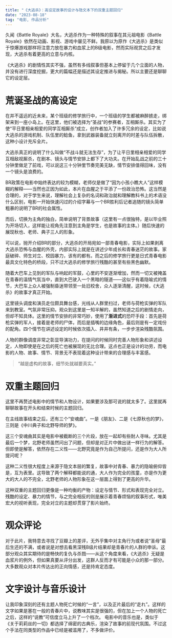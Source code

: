 ```yaml
---
title: "《大逃杀》：高设定故事的设计与隐文本下的双重主题回归"
date: "2023-08-18"
tag: "电影, 作品分析"
---
```


久闻《Battle Royale》大名，大逃杀作为一种特殊的叙事在其元祖电影《Battle Royale》依然在动画、影视、游戏中屡见不鲜。我原以为原作《大逃杀》是类似于惊爆游戏那样将注意力放在暴力和血浆上的B级电影，然而实际观赏之后才发现，大逃杀有着更高的立意与内核。

《大逃杀》的剧情性其实不强，虽然有多线叙事但基本上停留于几个立面的人物，并没有进行深度挖掘，更大的篇幅还是描述其设定推进与揭秘。所以主要还是聊聊它的设定层。

# 荒诞圣战的高设定

在并不遥远的近未来，某个班级的修学旅行中，一个班级的学生都被麻醉掳走，绑架来到一座小岛上。在这里，他们被选择为“圣战”的参赛者，互相厮杀。其实为了使“平日里相亲相爱的同学互相厮杀”成立，创作者加入了许多冗余的设定，比如说大逃杀的游戏机制、队伍里的鲶鱼，拿到武器装备就立刻离开的时差与队伍拆散，这种小设计充斥全片。

大逃杀真正的说明了什么叫做“不战斗就无法生存”，为了让平日里相亲相爱的同学互相敌视厮杀，在剧本、镜头与情节安排上都下了大功夫。在开始乱战之前的三十分钟里做足了前戏，可以说这三十分钟里节奏完美无缺，情节安排值得回味，没有一个镜头是浪费的。

BR政策在电影中始终表达的较为模糊，老师仅是做了“因为小孩小瞧大人”这样模糊的解释——当然也正因为如此，本片在血腥之于平添了一份政治恐怖。这当然是合理的，对于学生来说，理解社会上复杂的名词和政治就和理解教科书上的术语没什么区别，电影一开始快速闪过的介绍字幕与一个BR胜利后记者追随的镜头简单粗暴的说明了BR的社会属性。

而后，切换为主角的独白，简单说明了背景故事（这里有一点很独特，是以毕业照为开场切入，这样能让视角先注意到主角是学生，也是故事的主体。）随后快速的展现秋也、老师、典子三人的形象。

可以说，抛开介绍BR的部分，大逃杀的开局宛如一部青春电影，实际上如果剥离大逃杀恐怖与血腥的外壳，内部实际上就是在讲述少年成长和青春迷茫的故事。家庭破碎、师生对立、校园暴力，该有的都有。而之后的修学旅行更是日式青春电影最具文化特色的桥段，只不过大逃杀的修学旅行残酷的甚至有些黑色幽默。

随着大巴车上见到的军队与响起的军鼓，心里的不安逐渐增加，然而一切又被掩盖在青春的温情气氛当中，直到大巴驶入一个黑暗的隧道——这似乎有着隐喻式的情节，大巴车上众人被强制昏迷带领至一处旧校舍，众人逐渐清醒，这时候，《大逃杀》的故事才真正开始。

这里镜头调度和演员走位颇具舞台感，光线从人群里扫过，老师与荷枪实弹的军队来到教室。气氛非常压抑。观众到这里是一知半解的，虽然知道之后的剧情走向，但却不知具体。这里的情节安排的非常巧妙，使用了**渐进式**的恐吓手段：首先是荷枪实弹的军人，接着是老师的尸体，而后是插嘴的边缘角色，最后则是有一定戏份的配角。四个情节在讲述设定的时候依次插入、井井有条，一步步渲染残酷氛围。

人物的群像调度非常之彰显导演功力，在提问的时候同时完善人物形象和讲述设定，人物即使是在之后的死亡也被展现的无比合理。这点也正是设计的功劳，而电影的人物、故事、情节、背景无不表现着这种设计带来的合理感与丰富感。

> “越是虚构的故事，细节处就越要真实。”

# 双重主题回归

这里不再赘述电影中的情节和人物设计，如果要涉及那可说的就太多了。这里就再聊聊故事在开头和结束时候的主题回归。

在主线故事结束之后，还有三个“安魂曲”。一是《朋友》、二是《七原秋也的梦》，三则是《中川典子和北野导师的梦》。

这三个安魂曲其实是电影中被截断的三个片段，放在一起却有些耐人寻味。尤其是最后一个梦，北野老师虽然问出了问题，但却是对正片中做出谜一样行为的解答。但即使是解答，依然存在二义性——北野究竟是作为自己所提问，还是作为大人所提问呢？

这种二义性很大程度上来源于隐文本层的繁复，故事中对青春、暴力的隐喻俯仰皆是，互为表里。这导致了两个解释都能说的通，大人作为完全的孩童，亦是作为更大的大人的不完全，北野老师的人物形象在这一层面上得到了更高的升华。

这种双重的主题回归更像是一种均衡的产物：设定与情节、形式和表现完全对立。残酷的设定、暴力的情节，与之完全相反的则是展示着青春烦恼的叙事形式，唯美宏大的视听表现，完全对立的主题却贯穿了影片始终。

# 观众评论

对于此片，我特意去寻找了豆瓣上的差评，无外乎集中对主角行为或者说“圣母”最后生还的不满，或者说是对想去看黑深残B级片结果却是青春片的人群的申诉。这部分观众其实期待的是畅快的复仇与杀戮——从这个角度来看，《大逃杀》无疑是血浆片的例外，但如果真要从评分出发，这群人反而才有可能是小众的那一部分。大多数观众对本片传达出的正向情感，还是持肯定态度。

# 文字设计与音乐设计

让我印象深刻的还有主题人物死亡时候的“一言”，以及正片最后的“走れ”。这样的文字如果是塞在一般的青春片中，说教味其实是很强的，但在加上一个人物的死亡之后，这样的“说教”可信度立马上升了一个档次。
电影中的音乐也是，类似于《关于莉莉丝的一切》都选择了绵密的古典乐，渲染了故事的前现代氛围。不过这个手法在同类型的作品中已经是被滥用了，不多做评价。
